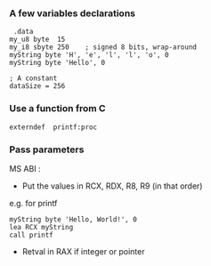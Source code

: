 ### A few variables declarations 

```
 .data
my_u8 byte  15
my_i8 sbyte 250    ; signed 8 bits, wrap-around 
myString byte 'H', 'e', 'l', 'l', 'o', 0              
myString byte 'Hello', 0

; A constant 
dataSize = 256
```

### Use a function from C

```
externdef  printf:proc
```

### Pass parameters 

MS ABI :

- Put the values in RCX, RDX, R8, R9 (in that order)

e.g. for printf 
```
myString byte 'Hello, World!', 0
lea RCX myString
call printf
```

- Retval in RAX if integer or pointer